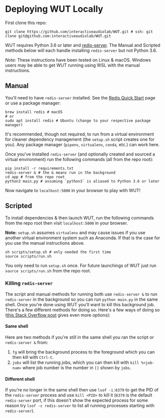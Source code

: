 # Deploying WUT Locally

First clone this repo:

```
git clone https://github.com/interactiveaudiolab/WUT.git # ssh: git clone git@github.com:interactiveaudiolab/WUT.git
```

WUT requires Python 3.6 or later and [redis-server](https://redis.io/). The Manual and Scripted methods below will each handle installing `redis-server` but not Python 3.6.

*Note:* These instructions have been tested on Linux & macOS. Windows users may be able to get WUT running using WSL with the manual instructions.


## Manual

You'll need to have `redis-server` installed. See the [Redis Quick Start](https://redis.io/topics/quickstart) page or use a package manager:

```shell
brew install redis # macOS
# or
sudo apt install redis # Ubuntu (change to your respective package manager)
```

It's recommended, though not required, to run from a virtual environment for cleaner dependency management (the `setup.sh` script creates one for you). Any package manager (`pipenv`, `virtualenv`, `conda`, etc.) can work here.

Once you've installed `redis-server` (and optionally created and sourced a virtual environment) run the following commands (all from the repo root):

```
pip install -r requirements.txt
redis-server & # the & means run in the background
cd app # from the repo root
python3 main.py # assuming `python3` is aliased to Python 3.6 or later
```

Now navigate to `localhost:5000` in your browser to play with WUT!

## Scripted

To install dependencies & then launch WUT, run the following commands from the repo root then visit `localhost:5000` in your browser.

**Note:** `setup.sh` assumes `virtualenv` and may cause issues if you use another virtual environment system such as Anaconda. If that is the case for you use the manual instructions above.

```
sh scripts/setup.sh # only needed the first time
source scripts/run.sh
```

You only need to run `setup.sh` once. For future launchings of WUT just run `source scripts/run.sh` from the repo root.

### Killing `redis-server`

The script and manual methods for running both use `redis-server &` to run `redis-server` in the background so you can run `python main.py` in the same shell. Once you're done using WUT you'll want to kill this background job. There's a few different methods for doing so. Here's a few ways of doing so ([this Stack Overflow post](https://unix.stackexchange.com/questions/104821/how-to-terminate-a-background-process/104825) gives even more options):

#### Same shell

Here are two methods if you're still in the same shell you ran the script or `redis-server &` from:

1. `fg` will bring the background process to the foreground which you can then kill with `Ctrl-C`.
2. `jobs` will list the running jobs, which you can then kill with `kill %<job-num>` where job number is the number in `[]` shown by `jobs`.

#### Different shell

If you're no longer in the same shell then use `lsof -i:6379` to get the PID of the `redis-server` process and use `kill <PID>` to kill it (`6379` is the default `redis-server` port, if this doesn't show the expected process for some reason try `lsof -c redis-server` to list all running processes starting with `redis-server`).
